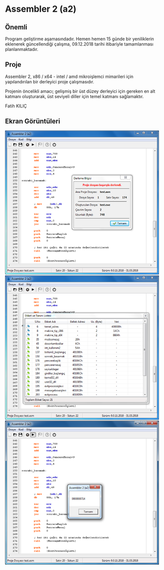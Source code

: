 # Assembler 2 (a2)

## Önemli ##

Program geliştirme aşamasındadır. Hemen hemen 15 günde bir yeniliklerin eklenerek güncellendiği çalışma, 09.12.2018 tarihi itibariyle tamamlanması planlanmaktadır.

## Proje ##

Assembler 2, x86 / x64 - intel / amd mikroişlemci mimarileri için yapılandırılan bir derleyici proje çalışmasıdır.

Projenin öncelikli amacı; gelişmiş bir üst düzey derleyici için gereken en alt katmanı oluşturarak, üst seviyeli diller için temel katmanı sağlamaktır.

Fatih KILIÇ

## Ekran Görüntüleri ##

<img src="https://github.com/elera/a2/blob/master/resim1.png" />

<img src="https://github.com/elera/a2/blob/master/resim2.png" />

<img src="https://github.com/elera/a2/blob/master/resim3.png" />